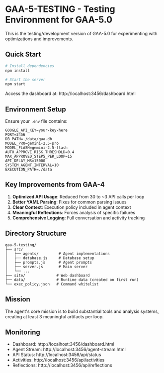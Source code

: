# GAA-5-TESTING - Testing Environment for GAA-5.0

This is the testing/development version of GAA-5.0 for experimenting with optimizations and improvements.

## Quick Start

```bash
# Install dependencies
npm install

# Start the server
npm start
```

Access the dashboard at: http://localhost:3456/dashboard.html

## Environment Setup

Ensure your `.env` file contains:
```
GOOGLE_API_KEY=your-key-here
PORT=3456
DB_PATH=./data/gaa.db
MODEL_PRO=gemini-2.5-pro
MODEL_FLASH=gemini-2.5-flash
AUTO_APPROVE_RISK_THRESHOLD=0.4
MAX_APPROVED_STEPS_PER_LOOP=15
API_DELAY_MS=15000
SYSTEM_AGENT_INTERVAL=10
EXECUTION_PATH=./data
```

## Key Improvements from GAA-4

1. **Optimized API Usage**: Reduced from 30 to ~3 API calls per loop
2. **Better YAML Parsing**: Fixes for common parsing issues
3. **Clear Context**: Execution policy included in agent context
4. **Meaningful Reflections**: Forces analysis of specific failures
5. **Comprehensive Logging**: Full conversation and activity tracking

## Directory Structure

```
gaa-5-testing/
├── src/
│   ├── agents/         # Agent implementations
│   ├── database.js     # Database setup
│   ├── prompts.js      # Agent prompts
│   ├── server.js       # Main server
│   └── ...
├── site/              # Web dashboard
├── data/              # Runtime data (created on first run)
└── exec_policy.json   # Command whitelist
```

## Mission

The agent's core mission is to build substantial tools and analysis systems, creating at least 3 meaningful artifacts per loop.

## Monitoring

- Dashboard: http://localhost:3456/dashboard.html
- Agent Stream: http://localhost:3456/agent-stream.html
- API Status: http://localhost:3456/api/status
- Activities: http://localhost:3456/api/activities
- Reflections: http://localhost:3456/api/reflections